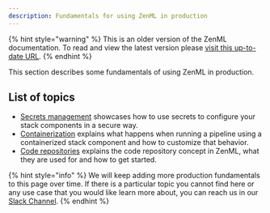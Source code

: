 ```yaml
---
description: Fundamentals for using ZenML in production
---
```


{% hint style="warning" %}
This is an older version of the ZenML documentation. To read and view the latest version please [visit this up-to-date URL](https://docs.zenml.io).
{% endhint %}


This section describes some fundamentals of using ZenML in production.

## List of topics

* [Secrets management](./secrets-management.md) showcases how to
use secrets to configure your stack components in a secure way.
* [Containerization](./containerization.md) explains what happens when running
a pipeline using a containerized stack component and how to customize that behavior.
* [Code repositories](./code-repositories.md) explains the code repository
concept in ZenML, what they are used for and how to get started.

{% hint style="info" %}
We will keep adding more production fundamentals to this page over time.
If there is a particular topic you cannot find here or any use case that
you would like learn more about, you can reach us in our
[Slack Channel](https://zenml.io/slack-invite).
{% endhint %}